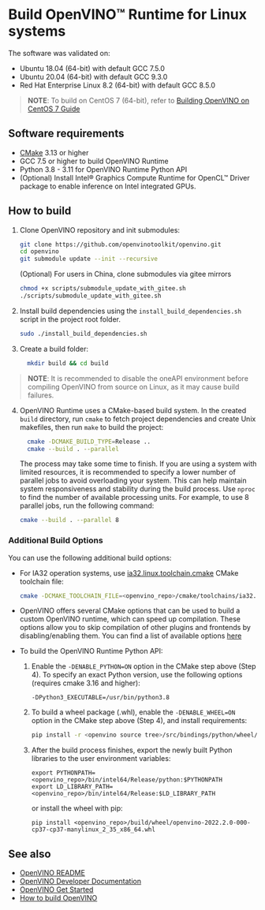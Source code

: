 # Build OpenVINO™ Runtime for Linux systems

The software was validated on:
- Ubuntu 18.04 (64-bit) with default GCC 7.5.0
- Ubuntu 20.04 (64-bit) with default GCC 9.3.0
- Red Hat Enterprise Linux 8.2 (64-bit) with default GCC 8.5.0

> **NOTE**: To build on CentOS 7 (64-bit), refer to [Building OpenVINO on CentOS 7 Guide](https://github.com/openvinotoolkit/openvino/wiki/Building-OpenVINO-on-CentOS-7-Guide)

## Software requirements

- [CMake](https://cmake.org/download/) 3.13 or higher
- GCC 7.5 or higher to build OpenVINO Runtime
- Python 3.8 - 3.11 for OpenVINO Runtime Python API
- (Optional) Install Intel® Graphics Compute Runtime for OpenCL™ Driver package to enable inference on Intel integrated GPUs.

## How to build

1. Clone OpenVINO repository and init submodules:
   ```sh
   git clone https://github.com/openvinotoolkit/openvino.git
   cd openvino
   git submodule update --init --recursive
   ```
   (Optional) For users in China, clone submodules via gitee mirrors
   ```sh
   chmod +x scripts/submodule_update_with_gitee.sh
   ./scripts/submodule_update_with_gitee.sh
   ```

2. Install build dependencies using the `install_build_dependencies.sh` script in the
   project root folder.
   ```sh
   sudo ./install_build_dependencies.sh
   ```

3. Create a build folder:
   ```sh
     mkdir build && cd build
   ```

> **NOTE**: It is recommended to disable the oneAPI environment before compiling OpenVINO from source on Linux, as it may cause build failures. 

4. OpenVINO Runtime uses a CMake-based build system. In the created `build` directory, run `cmake` to fetch project dependencies and create Unix makefiles, then run `make` to build the project:
   ```sh
     cmake -DCMAKE_BUILD_TYPE=Release ..
     cmake --build . --parallel
   ```
   The process may take some time to finish. If you are using a system with limited resources, it is recommended to specify a lower number of parallel jobs to avoid overloading your system. This can help maintain system responsiveness and stability during the build process. Use `nproc` to find the number of available processing units. For example, to use 8 parallel jobs, run the following command:
      ```sh
      cmake --build . --parallel 8
      ```

### Additional Build Options

You can use the following additional build options:

- For IA32 operation systems, use [ia32.linux.toolchain.cmake](https://github.com/openvinotoolkit/openvino/blob/master/cmake/toolchains/ia32.linux.toolchain.cmake) CMake toolchain file:

   ```sh
   cmake -DCMAKE_TOOLCHAIN_FILE=<openvino_repo>/cmake/toolchains/ia32.linux.toolchain.cmake ..
   ```

- OpenVINO offers several CMake options that can be used to build a custom OpenVINO runtime, which can speed up compilation. These options allow you to skip compilation of other plugins and frontends by disabling/enabling them. You can find a list of available options [here](https://github.com/openvinotoolkit/openvino/blob/master/docs/dev/cmake_options_for_custom_compilation.md)

- To build the OpenVINO Runtime Python API:
  1. Enable the `-DENABLE_PYTHON=ON` option in the CMake step above (Step 4). To specify an exact Python version, use the following options (requires cmake 3.16 and higher):
     ```
     -DPython3_EXECUTABLE=/usr/bin/python3.8
     ```
  2. To build a wheel package (.whl), enable the `-DENABLE_WHEEL=ON` option in the CMake step above (Step 4), and install requirements:
     ```sh
     pip install -r <openvino source tree>/src/bindings/python/wheel/requirements-dev.txt
     ```
  3. After the build process finishes, export the newly built Python libraries to the user environment variables:
     ```
     export PYTHONPATH=<openvino_repo>/bin/intel64/Release/python:$PYTHONPATH
     export LD_LIBRARY_PATH=<openvino_repo>/bin/intel64/Release:$LD_LIBRARY_PATH
     ```
     or install the wheel with pip:
     ```
     pip install <openvino_repo>/build/wheel/openvino-2022.2.0-000-cp37-cp37-manylinux_2_35_x86_64.whl
     ```

## See also

 * [OpenVINO README](../../README.md)
 * [OpenVINO Developer Documentation](index.md)
 * [OpenVINO Get Started](./get_started.md)
 * [How to build OpenVINO](build.md)

